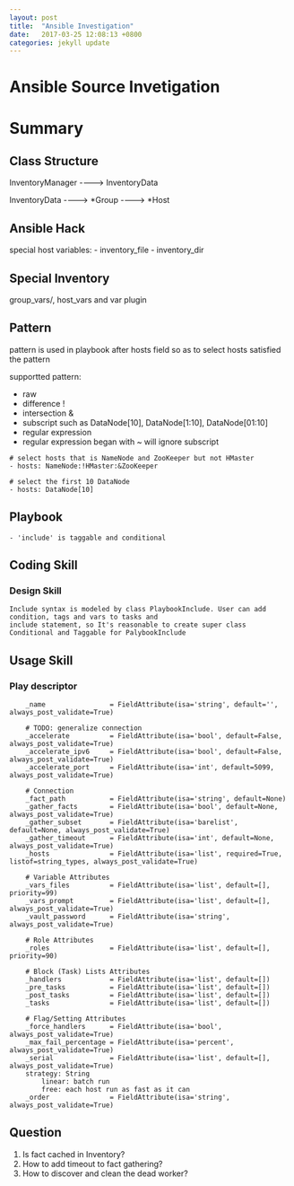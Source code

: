 ```yaml
---
layout: post
title:  "Ansible Investigation"
date:   2017-03-25 12:08:13 +0800
categories: jekyll update
---
```


# Ansible Source Invetigation


# Summary

## Class Structure

InventoryManager
    ----> InventoryData

InventoryData
    ----> *Group
    ----> *Host

## Ansible Hack

special host variables:
    - inventory_file
    - inventory_dir

## Special Inventory

group_vars/, host_vars and var plugin

## Pattern

pattern is used in playbook after hosts field so as to select hosts satisfied the pattern

supportted pattern:
- raw
- difference !
- intersection &
- subscript such as DataNode[10], DataNode[1:10], DataNode[01:10]
- regular expression
- regular expression began with ~ will ignore subscript


```
# select hosts that is NameNode and ZooKeeper but not HMaster
- hosts: NameNode:!HMaster:&ZooKeeper

# select the first 10 DataNode
- hosts: DataNode[10]
```

## Playbook
    - 'include' is taggable and conditional


## Coding Skill

### Design Skill
    Include syntax is modeled by class PlaybookInclude. User can add condition, tags and vars to tasks and
    include statement, so It's reasonable to create super class Conditional and Taggable for PalybookInclude

## Usage Skill

### Play descriptor

```
    _name                = FieldAttribute(isa='string', default='', always_post_validate=True)

    # TODO: generalize connection
    _accelerate          = FieldAttribute(isa='bool', default=False, always_post_validate=True)
    _accelerate_ipv6     = FieldAttribute(isa='bool', default=False, always_post_validate=True)
    _accelerate_port     = FieldAttribute(isa='int', default=5099, always_post_validate=True)

    # Connection
    _fact_path           = FieldAttribute(isa='string', default=None)
    _gather_facts        = FieldAttribute(isa='bool', default=None, always_post_validate=True)
    _gather_subset       = FieldAttribute(isa='barelist', default=None, always_post_validate=True)
    _gather_timeout      = FieldAttribute(isa='int', default=None, always_post_validate=True)
    _hosts               = FieldAttribute(isa='list', required=True, listof=string_types, always_post_validate=True)

    # Variable Attributes
    _vars_files          = FieldAttribute(isa='list', default=[], priority=99)
    _vars_prompt         = FieldAttribute(isa='list', default=[], always_post_validate=True)
    _vault_password      = FieldAttribute(isa='string', always_post_validate=True)

    # Role Attributes
    _roles               = FieldAttribute(isa='list', default=[], priority=90)

    # Block (Task) Lists Attributes
    _handlers            = FieldAttribute(isa='list', default=[])
    _pre_tasks           = FieldAttribute(isa='list', default=[])
    _post_tasks          = FieldAttribute(isa='list', default=[])
    _tasks               = FieldAttribute(isa='list', default=[])

    # Flag/Setting Attributes
    _force_handlers      = FieldAttribute(isa='bool', always_post_validate=True)
    _max_fail_percentage = FieldAttribute(isa='percent', always_post_validate=True)
    _serial              = FieldAttribute(isa='list', default=[], always_post_validate=True)
    strategy: String
        linear: batch run
        free: each host run as fast as it can
    _order               = FieldAttribute(isa='string', always_post_validate=True)

```

## Question

1. Is fact cached in Inventory?
2. How to add timeout to fact gathering?
3. How to discover and clean the dead worker?

